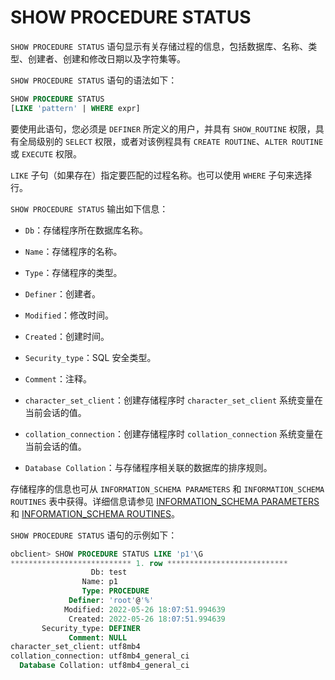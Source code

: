 SHOW PROCEDURE STATUS 
==========================================

`SHOW PROCEDURE STATUS` 语句显示有关存储过程的信息，包括数据库、名称、类型、创建者、创建和修改日期以及字符集等。

`SHOW PROCEDURE STATUS` 语句的语法如下：

```sql
SHOW PROCEDURE STATUS
[LIKE 'pattern' | WHERE expr]
```



要使用此语句，您必须是 `DEFINER` 所定义的用户，并具有 `SHOW_ROUTINE` 权限，具有全局级别的 `SELECT` 权限，或者对该例程具有 `CREATE ROUTINE`、`ALTER ROUTINE` 或 `EXECUTE` 权限。

`LIKE` 子句（如果存在）指定要匹配的过程名称。也可以使用 `WHERE` 子句来选择行。

`SHOW PROCEDURE STATUS` 输出如下信息：

* `Db`：存储程序所在数据库名称。

  

* `Name`：存储程序的名称。

  

* `Type`：存储程序的类型。

  

* `Definer`：创建者。

  

* `Modified`：修改时间。

  

* `Created`：创建时间。

  

* `Security_type`：SQL 安全类型。

  

* `Comment`：注释。

  

* `character_set_client`：创建存储程序时 `character_set_client` 系统变量在当前会话的值。

  

* `collation_connection`：创建存储程序时 `collation_connection` 系统变量在当前会话的值。

  

* `Database Collation`：与存储程序相关联的数据库的排序规则。

  




存储程序的信息也可从 `INFORMATION_SCHEMA PARAMETERS` 和 `INFORMATION_SCHEMA ROUTINES` 表中获得。详细信息请参见 [INFORMATION_SCHEMA PARAMETERS](/zh-CN/8.information_schema-dictionary-view/1.information_schema-parameters.md) 和 [INFORMATION_SCHEMA ROUTINES](/zh-CN/8.information_schema-dictionary-view/2.information_schema-routines.md)。

`SHOW PROCEDURE STATUS` 语句的示例如下：

```sql
obclient> SHOW PROCEDURE STATUS LIKE 'p1'\G
*************************** 1. row ***************************
                  Db: test
                Name: p1
                Type: PROCEDURE
             Definer: 'root'@'%'
            Modified: 2022-05-26 18:07:51.994639
             Created: 2022-05-26 18:07:51.994639
       Security_type: DEFINER
             Comment: NULL
character_set_client: utf8mb4
collation_connection: utf8mb4_general_ci
  Database Collation: utf8mb4_general_ci
```


